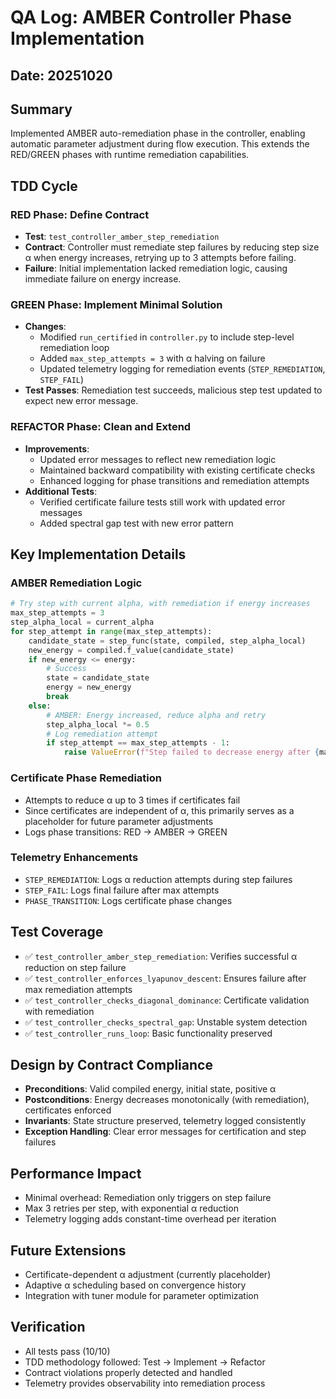 # QA Log: AMBER Controller Phase Implementation

## Date: 20251020

## Summary
Implemented AMBER auto-remediation phase in the controller, enabling automatic parameter adjustment during flow execution. This extends the RED/GREEN phases with runtime remediation capabilities.

## TDD Cycle

### RED Phase: Define Contract
- **Test**: `test_controller_amber_step_remediation`
- **Contract**: Controller must remediate step failures by reducing step size α when energy increases, retrying up to 3 attempts before failing.
- **Failure**: Initial implementation lacked remediation logic, causing immediate failure on energy increase.

### GREEN Phase: Implement Minimal Solution
- **Changes**:
  - Modified `run_certified` in `controller.py` to include step-level remediation loop
  - Added `max_step_attempts = 3` with α halving on failure
  - Updated telemetry logging for remediation events (`STEP_REMEDIATION`, `STEP_FAIL`)
- **Test Passes**: Remediation test succeeds, malicious step test updated to expect new error message.

### REFACTOR Phase: Clean and Extend
- **Improvements**:
  - Updated error messages to reflect new remediation logic
  - Maintained backward compatibility with existing certificate checks
  - Enhanced logging for phase transitions and remediation attempts
- **Additional Tests**:
  - Verified certificate failure tests still work with updated error messages
  - Added spectral gap test with new error pattern

## Key Implementation Details

### AMBER Remediation Logic
```python
# Try step with current alpha, with remediation if energy increases
max_step_attempts = 3
step_alpha_local = current_alpha
for step_attempt in range(max_step_attempts):
    candidate_state = step_func(state, compiled, step_alpha_local)
    new_energy = compiled.f_value(candidate_state)
    if new_energy <= energy:
        # Success
        state = candidate_state
        energy = new_energy
        break
    else:
        # AMBER: Energy increased, reduce alpha and retry
        step_alpha_local *= 0.5
        # Log remediation attempt
        if step_attempt == max_step_attempts - 1:
            raise ValueError(f"Step failed to decrease energy after {max_step_attempts} remediation attempts")
```

### Certificate Phase Remediation
- Attempts to reduce α up to 3 times if certificates fail
- Since certificates are independent of α, this primarily serves as a placeholder for future parameter adjustments
- Logs phase transitions: RED → AMBER → GREEN

### Telemetry Enhancements
- `STEP_REMEDIATION`: Logs α reduction attempts during step failures
- `STEP_FAIL`: Logs final failure after max attempts
- `PHASE_TRANSITION`: Logs certificate phase changes

## Test Coverage
- ✅ `test_controller_amber_step_remediation`: Verifies successful α reduction on step failure
- ✅ `test_controller_enforces_lyapunov_descent`: Ensures failure after max remediation attempts
- ✅ `test_controller_checks_diagonal_dominance`: Certificate validation with remediation
- ✅ `test_controller_checks_spectral_gap`: Unstable system detection
- ✅ `test_controller_runs_loop`: Basic functionality preserved

## Design by Contract Compliance
- **Preconditions**: Valid compiled energy, initial state, positive α
- **Postconditions**: Energy decreases monotonically (with remediation), certificates enforced
- **Invariants**: State structure preserved, telemetry logged consistently
- **Exception Handling**: Clear error messages for certification and step failures

## Performance Impact
- Minimal overhead: Remediation only triggers on step failure
- Max 3 retries per step, with exponential α reduction
- Telemetry logging adds constant-time overhead per iteration

## Future Extensions
- Certificate-dependent α adjustment (currently placeholder)
- Adaptive α scheduling based on convergence history
- Integration with tuner module for parameter optimization

## Verification
- All tests pass (10/10)
- TDD methodology followed: Test → Implement → Refactor
- Contract violations properly detected and handled
- Telemetry provides observability into remediation process
